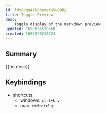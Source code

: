 ```yaml
---
id: ldt8dqn41k80emerw5w88by
title: Toggle Preview
desc: |
    Toggle display of the markdown preview
updated: 1658935570350
created: 1657896210724
---
```


## Summary

{{fm.desc}}

## Keybindings
- shortcuts:
  - windows: `ctrl+k v`
  - mac: `cmd+ctrl+p`
